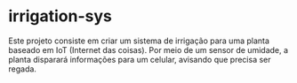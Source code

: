 # irrigation-sys
Este projeto consiste em criar um sistema de irrigação para uma planta baseado em IoT (Internet das coisas). Por meio de um sensor de umidade, a planta disparará informações para um celular, avisando que precisa ser regada.
